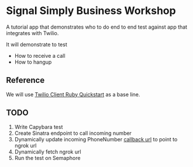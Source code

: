 # Signal Simply Business Workshop

A tutorial app that demonstrates who to do end to end test against app that integrates with Twilio.

It will demonstrate to test

- How to receive a call
- How to hangup

## Reference

We will use [Twilio Client Ruby Quickstart](https://www.twilio.com/docs/quickstart/ruby/client) as a base line.

## TODO

1. Write Capybara test
1. Create Sinatra endpoint to call incoming number
1. Dynamically update incoming PhoneNumber [callback url](https://www.twilio.com/docs/api/rest/incoming-phone-numbers) to point to ngrok url
1. Dynamically fetch ngrok url
1. Run the test on Semaphore
